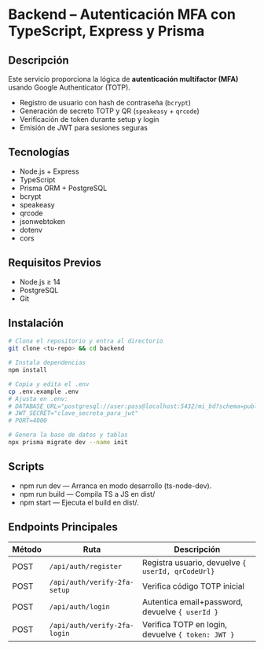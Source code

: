 # Backend – Autenticación MFA con TypeScript, Express y Prisma

## Descripción
Este servicio proporciona la lógica de **autenticación multifactor (MFA)** usando Google Authenticator (TOTP).  
- Registro de usuario con hash de contraseña (`bcrypt`)  
- Generación de secreto TOTP y QR (`speakeasy` + `qrcode`)  
- Verificación de token durante setup y login  
- Emisión de JWT para sesiones seguras

## Tecnologías
- Node.js + Express  
- TypeScript  
- Prisma ORM + PostgreSQL  
- bcrypt  
- speakeasy  
- qrcode  
- jsonwebtoken  
- dotenv  
- cors

## Requisitos Previos
- Node.js ≥ 14  
- PostgreSQL  
- Git

## Instalación

```bash
# Clona el repositorio y entra al directorio
git clone <tu-repo> && cd backend

# Instala dependencias
npm install

# Copia y edita el .env
cp .env.example .env
# Ajusta en .env:
# DATABASE_URL="postgresql://user:pass@localhost:5432/mi_bd?schema=public"
# JWT_SECRET="clave_secreta_para_jwt"
# PORT=4000

# Genera la base de datos y tablas
npx prisma migrate dev --name init
```

## Scripts
- npm run dev — Arranca en modo desarrollo (ts-node-dev).
- npm run build — Compila TS a JS en dist/
- npm start — Ejecuta el build en dist/.

## Endpoints Principales

| Método | Ruta                         | Descripción                                       |
| ------ | ---------------------------- | ------------------------------------------------- |
| POST   | `/api/auth/register`         | Registra usuario, devuelve `{ userId, qrCodeUrl}` |
| POST   | `/api/auth/verify-2fa-setup` | Verifica código TOTP inicial                      |
| POST   | `/api/auth/login`            | Autentica email+password, devuelve `{ userId }`   |
| POST   | `/api/auth/verify-2fa-login` | Verifica TOTP en login, devuelve `{ token: JWT }` |
